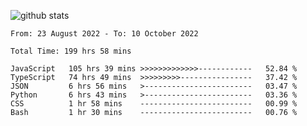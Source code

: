 
![github stats](https://github-readme-stats.vercel.app/api?username=realmahd1&show_icons=true&theme=codeSTACKr&hide_rank=true&count_private=true)

<!--START_SECTION:waka-->

```text
From: 23 August 2022 - To: 10 October 2022

Total Time: 199 hrs 58 mins

JavaScript   105 hrs 39 mins >>>>>>>>>>>>>------------   52.84 %
TypeScript   74 hrs 49 mins  >>>>>>>>>----------------   37.42 %
JSON         6 hrs 56 mins   >------------------------   03.47 %
Python       6 hrs 43 mins   >------------------------   03.36 %
CSS          1 hr 58 mins    -------------------------   00.99 %
Bash         1 hr 30 mins    -------------------------   00.76 %
```

<!--END_SECTION:waka-->

